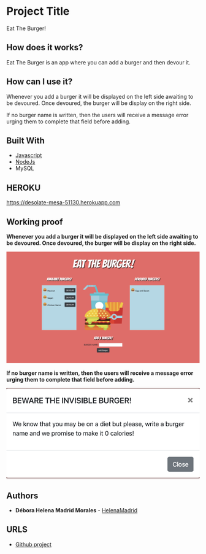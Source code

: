 # Project Title

Eat The Burger!
## How does it works?

Eat The Burger is an app where you can add a burger and then devour it. 

## How can I use it?

Whenever you add a burger it will be displayed on the left side awaiting to be devoured. Once devoured, the burger will be display on the right side.

If no burger name is written, then the users will receive a message error urging them to complete that field before adding.

## Built With

* [Javascript](https://www.javascript.com/)
* [NodeJs](https://nodejs.org/en/)
* MySQL

## HEROKU
https://desolate-mesa-51130.herokuapp.com

## Working proof

**Whenever you add a burger it will be displayed on the left side awaiting to be devoured. Once devoured, the burger will be display on the right side.**

![alt text](https://github.com/HelenaMadrid/burger/blob/master/public/assets/img/Main.png "Main page")

**If no burger name is written, then the users will receive a message error urging them to complete that field before adding.**

![alt text](https://github.com/HelenaMadrid/burger/blob/master/public/assets/img/warning.png "warning")

## Authors

* **Débora Helena Madrid Morales** - [HelenaMadrid](https://github.com/HelenaMadrid)


## URLS

* [Github project](https://github.com/HelenaMadrid/burger)
